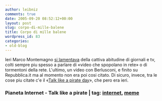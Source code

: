 ```yaml
---
author: leibniz
comments: true
date: 2005-09-20 08:52:12+00:00
layout: post
slug: corpo-di-mille-balene
title: Corpo di mille balene
wordpress_id: 83
categories:
- old-blog
---
```


Ieri Marco Montemagno [si lamentava](http://skytg24.blogs.com/sky_tg24_pianeta_internet/2005/09/video_di_berlus.html)
della cattiva abitudine di giornali e tv, colti sempre piu spesso a
parlare di «video che spopolano in rete» o di tormentoni della rete.
L'ultimo, un video con Berlusconi, e finito su Repubblica.it ma al
momento non era poi cosi citato. Di sicuro, invece, tra le cose piu
citate c'e il «[Talk like a pirate day](http://www.talklikeapirate.com/piratehome.html)», che pero era ieri.  



### Pianeta Internet - Talk like  a pirate | tag: [internet](http://www.technorati.com/tags/internet), [meme](http://www.technorati.com/tags/meme)
 

  
  

